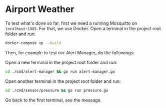 # Airport Weather

To test what's done so far, first we need a running Mosquitto on `localhost:1985`. For that, we use Docker. Open a terminal in the project root folder and run:

```sh
docker-compose up --build
```

Then, for example to test our Alert Manager, do the followings:

Open a new terminal in the project root folder and run:

```sh
cd ./cmd/alert-manager && go run alert-manager.go
```

Open another terminal in the project root folder and run:

```sh
cd ./cmd/sensor/pressure && go run pressure.go
```

Go back to the first terminal, see the message.
